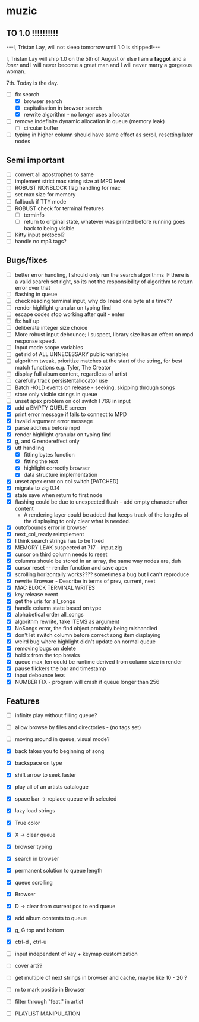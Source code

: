 # muzic

## TO 1.0 !!!!!!!!!!
---I, Tristan Lay, will not sleep tomorrow until 1.0 is shipped!---

I, Tristan Lay will ship 1.0 on the 5th of August or else I am a **faggot** and a *loser* and I will never become a great man and I will never marry a gorgeous woman.

7th. Today is the day.

- [ ] fix search
    - [x] browser search
    - [x] capitalisation in browser search
    - [x] rewrite algorithm - no longer uses allocator
- [ ] remove indefinite dynamic allocation in queue (memory leak)
    - [ ] circular buffer
- [ ] typing in higher column should have same effect as scroll, resetting later nodes

## Semi important
- [ ] convert all apostrophes to same
- [ ] implement strict max string size at MPD level
- [ ] ROBUST NONBLOCK flag handling for mac
- [ ] set max size for memory
- [ ] fallback if TTY mode
- [ ] ROBUST check for terminal features
    - [ ] terminfo
    - [ ] return to original state, whatever was printed before running goes back to being visible
- [ ] Kitty input protocol?
- [ ] handle no mp3 tags?

## Bugs/fixes
- [ ] better error handling, I should only run the search algorithms IF there is a valid search set right, so its not the responsibility of algorithm to return error over that
- [ ] flashing in queue
- [ ] check reading terminal input, why do I read one byte at a time??
- [ ] render highlight granular on typing find
- [ ] escape codes stop working after quit - enter
- [ ] fix half up
- [ ] deliberate integer size choice
- [ ] More robust input debounce; I suspect, library size has an effect on mpd response speed.
- [ ] Input mode scope variables
- [ ] get rid of ALL UNNECESSARY public variables
- [ ] algorithm tweak, prioritize matches at the start of the string, for best match functions e.g. Tyler, The Creator
- [ ] display full album content, regardless of artist
- [ ] carefully track persistentallocator use
- [ ] Batch HOLD events on release - seeking, skipping through songs
- [ ] store only visible strings in queue
- [ ] unset apex problem on col switch l 768 in input
- [x] add a EMPTY QUEUE screen
- [x] print error message if fails to connect to MPD
- [x] invalid argument error message
- [x] parse address before mpd
- [x] render highlight granular on typing find
- [x] g, and G rendereffect only
- [x] utf handling
    - [x] fitting bytes function
    - [x] fitting the text
    - [x] highlight correctly browser
    - [x] data structure implementation
- [x] unset apex error on col switch [PATCHED]
- [x] migrate to zig 0.14
- [x] state save when return to first node
- [x] flashing could be due to unexpected flush - add empty character after content
    - A rendering layer could be added that keeps track of the lengths of the displaying to only clear what is needed.
- [x] outofbounds error in browser
- [x] next_col_ready reimplement
- [x] I think search strings has to be fixed
- [x] MEMORY LEAK suspected at 717 - input.zig
- [x] cursor on third column needs to reset
- [x] columns should be stored in an array, the same way nodes are, duh
- [x] cursor reset -- render function and save apex
- [x] scrolling horizontally works???? sometimes a bug but I can't reproduce
- [x] rewrite Browser - Describe in terms of prev, current, next
- [x] MAC BLOCK TERMINAL WRITES
- [x] key release event
- [x] get the uris for all_songs
- [x] handle column state based on type
- [x] alphabetical order all_songs
- [x] algorithm rewrite, take ITEMS as argument
- [x] NoSongs error, the find object probably being mishandled
- [x] don't let switch column before correct song item displaying
- [x] weird bug where highlight didn't update on normal queue
- [x] removing bugs on delete
- [x] hold x from the top breaks
- [x] queue max_len could be runtime derived from column size in render
- [x] pause flickers the bar and timestamp
- [x] input debounce less
- [x] NUMBER FIX - program will crash if queue longer than 256
## Features 

- [ ] infinite play without filling queue?
- [ ] allow browse by files and directories - (no tags set)
- [ ] moving around in queue, visual mode?
- [x] back takes you to beginning of song
- [x] backspace on type
- [x] shift arrow to seek faster
- [x] play all of an artists catalogue
- [x] space bar -> replace queue with selected
- [x] lazy load strings
- [x] True color
- [x] X -> clear queue
- [x] browser typing
- [x] search in browser
- [x] permanent solution to queue length
- [x] queue scrolling
- [x] Browser
- [x] D -> clear from current pos to end queue
- [x] add album contents to queue
- [x] g, G top and bottom
- [x] ctrl-d , ctrl-u

- [ ] input independent of key + keymap customization
- [ ] cover art??
- [ ] get multiple of next strings in browser and cache, maybe like 10 - 20 ? 
- [ ] m to mark positio in Browser
- [ ] filter through "feat." in artist
- [ ] PLAYLIST MANIPULATION
